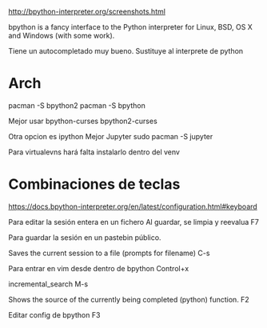 http://bpython-interpreter.org/screenshots.html

bpython is a fancy interface to the Python interpreter for Linux, BSD, OS X and Windows (with some work). 

Tiene un autocompletado muy bueno.
Sustituye al interprete de python

# Arch
pacman -S bpython2
pacman -S bpython


Mejor usar
bpython-curses
bpython2-curses

Otra opcion es ipython
Mejor Jupyter
sudo pacman -S jupyter


Para virtualevns hará falta instalarlo dentro del venv

# Combinaciones de teclas
https://docs.bpython-interpreter.org/en/latest/configuration.html#keyboard

Para editar la sesión entera en un fichero
Al guardar, se limpia y reevalua
F7

Para guardar la sesión en un pastebin público.

Saves the current session to a file (prompts for filename)
C-s

Para entrar en vim desde dentro de bpython
Control+x

incremental_search
M-s

Shows the source of the currently being completed (python) function.
F2

Editar config de bpython
F3
